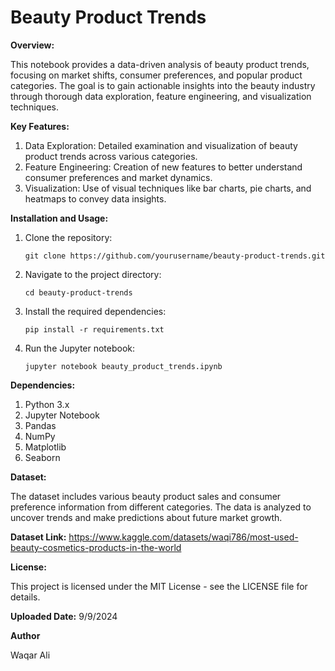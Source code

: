# Beauty Product Trends

**Overview:**

This notebook provides a data-driven analysis of beauty product trends, focusing on market shifts, consumer preferences, and popular product categories. The goal is to gain actionable insights into the beauty industry through thorough data exploration, feature engineering, and visualization techniques.


**Key Features:**

1. Data Exploration: Detailed examination and visualization of beauty product trends across various categories.
2. Feature Engineering: Creation of new features to better understand consumer preferences and market dynamics.
3. Visualization: Use of visual techniques like bar charts, pie charts, and heatmaps to convey data insights.


**Installation and Usage:**

1. Clone the repository:


       git clone https://github.com/yourusername/beauty-product-trends.git


2. Navigate to the project directory:


       cd beauty-product-trends


3. Install the required dependencies:


       pip install -r requirements.txt


4. Run the Jupyter notebook:


       jupyter notebook beauty_product_trends.ipynb



**Dependencies:**

1. Python 3.x
2. Jupyter Notebook
3. Pandas
4. NumPy
5. Matplotlib
6. Seaborn


**Dataset:**

The dataset includes various beauty product sales and consumer preference information from different categories. The data is analyzed to uncover trends and make predictions about future market growth.


**Dataset Link:** https://www.kaggle.com/datasets/waqi786/most-used-beauty-cosmetics-products-in-the-world


**License:**

This project is licensed under the MIT License - see the LICENSE file for details.


**Uploaded Date:** 9/9/2024


**Author**

Waqar Ali
